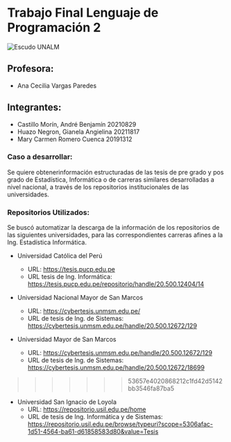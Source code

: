 # Trabajo Final Lenguaje de Programación 2

![Escudo UNALM](https://th.bing.com/th/id/R.b83043ac5b678eea4f684096cc506fe9?rik=yrBtGlNIrMK3jA&riu=http%3a%2f%2fweb.lamolina.edu.pe%2funidad_posgradofep%2fwp-content%2fuploads%2f2021%2f02%2fUNALM-Logo.png&ehk=tc1vb81OVcDPN3YgQ4Rtk6DFyGH%2fc97s10ccsSGhxKg%3d&risl=&pid=ImgRaw&r=0)

## Profesora:
   - Ana Cecilia Vargas Paredes
   
## Integrantes:
   - Castillo Morín, André Benjamín     20210829
   - Huazo Negron, Gianela Angielina    20211817
   - Mary Carmen Romero Cuenca          20191312
 
### Caso a desarrollar:
Se quiere obtenerinformación estructuradas de las tesis de pre grado y pos grado de Estadística, Informática o de carreras similares desarrolladas a nivel nacional, a través de los repositorios institucionales de las universidades.

### Repositorios Utilizados:
Se buscó automatizar la descarga de la información de los repositorios de las siguientes universidades, para las correspondientes carreras afines a la Ing. Estadística Informática.

   - Universidad Católica del Perú
     - URL: https://tesis.pucp.edu.pe
     - URL tesis de Ing. Informática:
       https://tesis.pucp.edu.pe/repositorio/handle/20.500.12404/14
     

  - Universidad Nacional Mayor de San Marcos
     - URL: https://cybertesis.unmsm.edu.pe/
     - URL de tesis de Ing. de Sistemas:
       https://cybertesis.unmsm.edu.pe/handle/20.500.12672/129


   - Universidad Mayor de San Marcos
     - URL: https://cybertesis.unmsm.edu.pe/handle/20.500.12672/129
     - URL de tesis de Ing. de Sistemas:
       https://cybertesis.unmsm.edu.pe/handle/20.500.12672/18699
>>>>>>> 53657e4020868212c1fd42d5142bb3546fa87ba5
      
   - Universidad San Ignacio de Loyola
     - URL: https://repositorio.usil.edu.pe/home
     - URL de tesis de Ing. Informática y de Sistemas:
       https://repositorio.usil.edu.pe/browse/typeuri?scope=5306afac-1d51-4564-ba61-d61858583d80&value=Tesis
       
       
